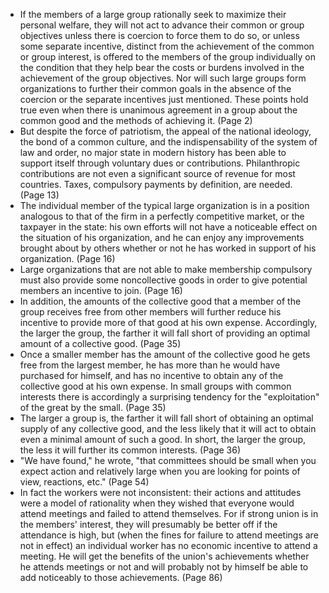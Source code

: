 - If the members of a large group rationally seek to maximize their personal welfare, they will not act to advance their common or group objectives unless there is coercion to force them to do so, or unless some separate incentive, distinct from the achievement of the common or group interest, is offered to the members of the group individually on the condition that they help bear the costs or burdens involved in the achievement of the group objectives. Nor will such large groups form organizations to further their common goals in the absence of the coercion or the separate incentives just mentioned. These points hold true even when there is unanimous agreement in a group about the common good and the methods of achieving it. (Page 2)
- But despite the force of patriotism, the appeal of the national ideology, the bond of a common culture, and the indispensability of the system of law and order, no major state in modern history has been able to support itself through voluntary dues or contributions. Philanthropic contributions are not even a significant source of revenue for most countries. Taxes, compulsory payments by definition, are needed. (Page 13)
- The individual member of the typical large organization is in a position analogous to that of the firm in a perfectly competitive market, or the taxpayer in the state: his own efforts will not have a noticeable effect on the situation of his organization, and he can enjoy any improvements brought about by others whether or not he has worked in support of his organization. (Page 16)
- Large organizations that are not able to make membership compulsory must also provide some noncollective goods in order to give potential members an incentive to join. (Page 16)
- In addition, the amounts of the collective good that a member of the group receives free from other members will further reduce his incentive to provide more of that good at his own expense. Accordingly, the larger the group, the farther it will fall short of providing an optimal amount of a collective good. (Page 35)
- Once a smaller member has the amount of the collective good he gets free from the largest member, he has more than he would have purchased for himself, and has no incentive to obtain any of the collective good at his own expense. In small groups with common interests there is accordingly a surprising tendency for the "exploitation" of the great by the small. (Page 35)
- The larger a group is, the farther it will fall short of obtaining an optimal supply of any collective good, and the less likely that it will act to obtain even a minimal amount of such a good. In short, the larger the group, the less it will further its common interests. (Page 36)
- "We have found," he wrote, "that committees should be small when you expect action and relatively large when you are looking for points of view, reactions, etc." (Page 54)
- In fact the workers were not inconsistent: their actions and attitudes were a model of rationality when they wished that everyone would attend meetings and failed to attend themselves. For if strong union is in the members' interest, they will presumably be better off if the attendance is high, but (when the fines for failure to attend meetings are not in effect) an individual worker has no economic incentive to attend a meeting. He will get the benefits of the union's achievements whether he attends meetings or not and will probably not by himself be able to add noticeably to those achievements. (Page 86)
